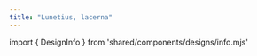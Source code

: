 ```yaml
---
title: "Lunetius, lacerna"
---
```


import { DesignInfo } from 'shared/components/designs/info.mjs'

<DesignInfo design='lunetius' docs />

